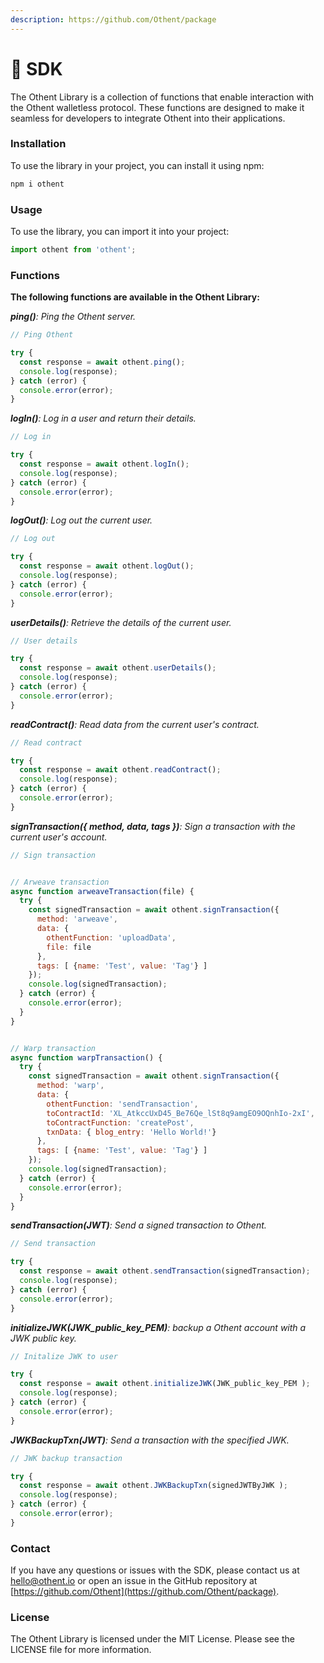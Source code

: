 ```yaml
---
description: https://github.com/Othent/package
---
```


# 🥪 SDK

The Othent Library is a collection of functions that enable interaction with the Othent walletless protocol. These functions are designed to make it seamless for developers to integrate Othent into their applications.

### Installation

To use the library in your project, you can install it using npm:

```javascript
npm i othent
```

### Usage

To use the library, you can import it into your project:

```javascript
import othent from 'othent';
```

### Functions

**The following functions are available in the Othent Library:**

_**ping()**: Ping the Othent server._

```javascript
// Ping Othent

try {
  const response = await othent.ping();
  console.log(response);
} catch (error) {
  console.error(error);
}
```

_**logIn()**: Log in a user and return their details._

```javascript
// Log in

try {
  const response = await othent.logIn();
  console.log(response);
} catch (error) {
  console.error(error);
}
```

_**logOut()**: Log out the current user._

```javascript
// Log out

try {
  const response = await othent.logOut();
  console.log(response);
} catch (error) {
  console.error(error);
}
```

_**userDetails()**: Retrieve the details of the current user._

```javascript
// User details

try {
  const response = await othent.userDetails();
  console.log(response);
} catch (error) {
  console.error(error);
}
```

_**readContract()**: Read data from the current user's contract._

```javascript
// Read contract

try {
  const response = await othent.readContract();
  console.log(response);
} catch (error) {
  console.error(error);
}
```

_**signTransaction({ method, data, tags })**: Sign a transaction with the current user's account._

```javascript
// Sign transaction


// Arweave transaction
async function arweaveTransaction(file) {
  try {
    const signedTransaction = await othent.signTransaction({
      method: 'arweave', 
      data: { 
        othentFunction: 'uploadData', 
        file: file
      }, 
      tags: [ {name: 'Test', value: 'Tag'} ]
    });
    console.log(signedTransaction);
  } catch (error) {
    console.error(error);
  }
}


// Warp transaction
async function warpTransaction() {
  try {
    const signedTransaction = await othent.signTransaction({
      method: 'warp', 
      data: { 
        othentFunction: 'sendTransaction', 
        toContractId: 'XL_AtkccUxD45_Be76Qe_lSt8q9amgEO9OQnhIo-2xI', 
        toContractFunction: 'createPost', 
        txnData: { blog_entry: 'Hello World!'} 
      }, 
      tags: [ {name: 'Test', value: 'Tag'} ]
    });
    console.log(signedTransaction);
  } catch (error) {
    console.error(error);
  }
}

```

_**sendTransaction(JWT)**: Send a signed transaction to Othent._

```javascript
// Send transaction

try {
  const response = await othent.sendTransaction(signedTransaction);
  console.log(response);
} catch (error) {
  console.error(error);
}
```

_**initializeJWK(JWK\_public\_key\_PEM)**: backup a Othent account with a JWK public key._

```javascript
// Initalize JWK to user

try {
  const response = await othent.initializeJWK(JWK_public_key_PEM );
  console.log(response);
} catch (error) {
  console.error(error);
}
```

_**JWKBackupTxn(JWT)**: Send a transaction with the specified JWK._

```javascript
// JWK backup transaction

try {
  const response = await othent.JWKBackupTxn(signedJWTByJWK );
  console.log(response);
} catch (error) {
  console.error(error);
}
```

### Contact

If you have any questions or issues with the SDK, please contact us at [hello@othent.io](mailto:hello@othent.io) or open an issue in the GitHub repository at [https://github.com/Othent](https://github.com/Othent/package).

### License

The Othent Library is licensed under the MIT License. Please see the LICENSE file for more information.
